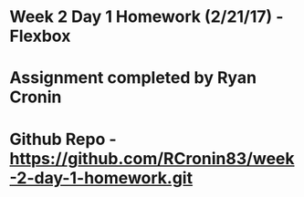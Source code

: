 # Week 2 Day 1 Homework (2/21/17) - Flexbox
# Assignment completed by Ryan Cronin
# Github Repo - https://github.com/RCronin83/week-2-day-1-homework.git
